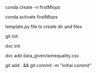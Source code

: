 conda create -n firstMlops

conda activate firstMlops

template.py file to create dir and files 

git init

dvc init

dvc add data_given/winequality.csv

git add . && git commit -m "initial commit"